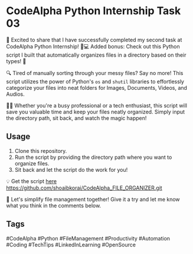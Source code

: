 # CodeAlpha Python Internship Task 03

🚀 Excited to share that I have successfully completed my second task at CodeAlpha Python Internship! 💼💻 Added bonus: Check out this Python script I built that automatically organizes files in a directory based on their types! 📂

🔍 Tired of manually sorting through your messy files? Say no more! This script utilizes the power of Python's `os` and `shutil` libraries to effortlessly categorize your files into neat folders for Images, Documents, Videos, and Audios.

👨‍💻 Whether you're a busy professional or a tech enthusiast, this script will save you valuable time and keep your files neatly organized. Simply input the directory path, sit back, and watch the magic happen!

## Usage

1. Clone this repository.
2. Run the script by providing the directory path where you want to organize files.
3. Sit back and let the script do the work for you!

💡 Get the script [here](#) https://github.com/shoaibkorai/CodeAlpha_FILE_ORGANIZER.git

🙌 Let's simplify file management together! Give it a try and let me know what you think in the comments below.

## Tags
#CodeAlpha #Python #FileManagement #Productivity #Automation #Coding #TechTips #LinkedInLearning #OpenSource

